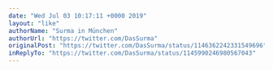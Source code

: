 ```yaml
---
date: "Wed Jul 03 10:17:11 +0000 2019"
layout: "like"
authorName: "Surma in München"
authorUrl: "https://twitter.com/DasSurma"
originalPost: "https://twitter.com/DasSurma/status/1146362242331549696"
inReplyTo: "https://twitter.com/DasSurma/status/1145990246980567043"
---
```

